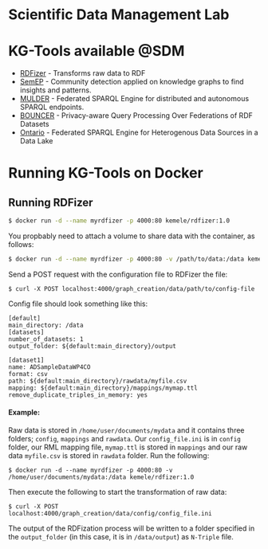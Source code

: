# Scientific Data Management Lab 


# KG-Tools available @SDM

- [RDFizer](https://github.com/SDM-TIB/rdfizer) - Transforms raw data to RDF 
- [SemEP](https://github.com/SDM-TIB/SemEP-Node) - Community detection applied on knowledge graphs to find insights and patterns.
- [MULDER](https://github.com/SDM-TIB/MULDER) - Federated SPARQL Engine for distributed and autonomous SPARQL endpoints.
- [BOUNCER](https://github.com/SDM-TIB/BOUNCER) - Privacy-aware Query Processing Over Federations of RDF Datasets
- [Ontario](https://github.com/SDM-TIB/Ontario) - Federated SPARQL Engine for Heterogenous Data Sources in a Data Lake


# Running KG-Tools on Docker 


## Running RDFizer
```bash
$ docker run -d --name myrdfizer -p 4000:80 kemele/rdfizer:1.0
```
You propbably need to attach a volume to share data with the container, as follows:
```bash
$ docker run -d --name myrdfizer -p 4000:80 -v /path/to/data:/data kemele/rdfizer:1.0
```
Send a POST request with the configuration file to RDFizer the file:
```
$ curl -X POST localhost:4000/graph_creation/data/path/to/config-file
```
Config file should look something like this:
```
[default]
main_directory: /data
[datasets]
number_of_datasets: 1
output_folder: ${default:main_directory}/output

[dataset1]
name: ADSampleDataWP4CO
format: csv
path: ${default:main_directory}/rawdata/myfile.csv
mapping: ${default:main_directory}/mappings/mymap.ttl
remove_duplicate_triples_in_memory: yes
```

#### Example:
Raw data is stored in `/home/user/documents/mydata` and it contains three folders; `config`, `mappings` and `rawdata`. Our `config_file.ini` is in `config` folder, our RML mapping file, `mymap.ttl` is stored in `mappings` and our raw data `myfile.csv` is stored in `rawdata` folder. Run the following:
```
$ docker run -d --name myrdfizer -p 4000:80 -v /home/user/documents/mydata:/data kemele/rdfizer:1.0
```
Then execute the following to start the transformation of raw data:
```
$ curl -X POST localhost:4000/graph_creation/data/config/config_file.ini 
```
The output of the RDFization process will be written to a folder specified in the `output_folder` (in this case, it is in `/data/output`) as `N-Triple` file.
